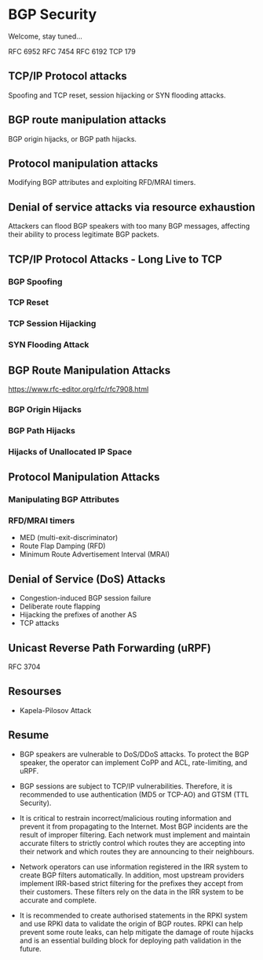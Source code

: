 # BGP Security

Welcome, stay tuned...

RFC 6952
RFC 7454
RFC 6192
TCP 179


## TCP/IP Protocol attacks
Spoofing and TCP reset, session hijacking or SYN flooding attacks.

## BGP route manipulation attacks
BGP origin hijacks, or BGP path hijacks.

## Protocol manipulation attacks
Modifying BGP attributes and exploiting RFD/MRAI timers.

## Denial of service attacks via resource exhaustion
Attackers can flood BGP speakers with too many BGP messages, affecting their ability to process legitimate BGP packets.


## TCP/IP Protocol Attacks - Long Live to TCP

### BGP Spoofing

### TCP Reset

### TCP Session Hijacking


### SYN Flooding Attack



## BGP Route Manipulation Attacks
https://www.rfc-editor.org/rfc/rfc7908.html


### BGP Origin Hijacks


### BGP Path Hijacks
 

### Hijacks of Unallocated IP Space

## Protocol Manipulation Attacks

### Manipulating BGP Attributes

### RFD/MRAI timers
- MED (multi-exit-discriminator)
- Route Flap Damping (RFD)
- Minimum Route Advertisement Interval (MRAI)



## Denial of Service (DoS) Attacks

- Congestion-induced BGP session failure
- Deliberate route flapping
- Hijacking the prefixes of another AS
- TCP attacks


## Unicast Reverse Path Forwarding (uRPF)

RFC 3704


## Resourses

- Kapela-Pilosov Attack

## Resume

- BGP speakers are vulnerable to DoS/DDoS attacks. To protect the BGP speaker, the operator can implement CoPP and ACL, rate-limiting, and uRPF.
- BGP sessions are subject to TCP/IP vulnerabilities. Therefore, it is recommended to use authentication (MD5 or TCP-AO) and GTSM (TTL Security).
- It is critical to restrain incorrect/malicious routing information and prevent it from propagating to the Internet. Most BGP incidents are the result of improper filtering. Each network must implement and maintain accurate filters to strictly control which routes they are accepting into their network and which routes they are announcing to their neighbours.

- Network operators can use information registered in the IRR system to create BGP filters automatically. In addition, most upstream providers implement IRR-based strict filtering for the prefixes they accept from their customers. These filters rely on the data in the IRR system to be accurate and complete.
- It is recommended to create authorised statements in the RPKI system and use RPKI data to validate the origin of BGP routes. RPKI can help prevent some route leaks, can help mitigate the damage of route hijacks and is an essential building block for deploying path validation in the future.